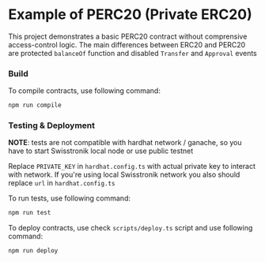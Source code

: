 # Example of PERC20 (Private ERC20)

This project demonstrates a basic PERC20 contract without comprensive access-control logic. The main differences between ERC20 and PERC20 are protected `balanceOf` function and disabled `Transfer` and `Approval` events

### Build

To compile contracts, use following command:
```sh 
npm run compile
```

### Testing & Deployment

<b>NOTE</b>: tests are not compatible with hardhat network / ganache, so you have to start Swisstronik local node or use public testnet

Replace `PRIVATE_KEY` in `hardhat.config.ts` with actual private key to interact with network. If you're using local Swisstronik network you also should replace `url` in `hardhat.config.ts`

To run tests, use following command:

```sh
npm run test
```

To deploy contracts, use check `scripts/deploy.ts` script and use following command:
```sh
npm run deploy
```
